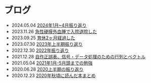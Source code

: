 # ブログ
- 2024.05.04 [2024年1月~4月振り返り](./20240504_2024年1月~4月.md)
- 2023.11.26 [急性硬膜外血腫で入院退院した](./20231126_急性硬膜外血腫で入院退院した.md)
- 2023.09.25 [育休2ヶ月経過した](./20230925_育休2ヶ月経過した.md)
- 2023.07.30 [2023年上半期振り返り](./20230730_2023年上半期振り返り)
- 2022.12.30 [2022年振り返り](./20221230_2022年振り返り)
- 2021.12.28 [自作正誤表、信号・データ処理のための行列とベクトル](./20211228_自作正誤表、信号・データ処理のための行列とベクトル)
- 2021.05.04 [2021年1月-5月頭までの勉強](./20210504_2021年1月-5月頭までの勉強)
- 2020.06.28 [2020上半期の振り返り](./20200628_2020上半期の振り返り)
- 2020.12.23 [2020年秋頃に読んだ本まとめ](./20201223_2020年秋頃に読んだ本まとめ)
